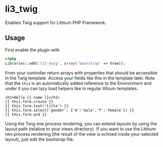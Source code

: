 # li3_twig

Enables Twig support for Lithium PHP Framework.

## Usage

First enable the plugin with 

```php
<?php
Libraries::add('li3_twig', array('bootstrap' => true));
```

From your controller return arrays with properties that should be accessible in the Twig template.
Access your fields like this in the template later.
Note that the `this` is an automatically added reference to the Environment and under it you can lazy load
helpers like in regular lithium templates.

```jinja
<h1>Hello {{ name }}</h1>
{{ this.form.create }}
{{ this.form.text('title') }}
{{ this.form.select('gender', {'m':'male','f':'female'}) }}
{{ this.form.end }}
```

Using the Twig one process rendering,
you can extend layouts by using the layout path (relative to your views directory).
If you want to use the Lithium two process rendering
(the result of the view is echoed inside your selected layout), just edit the bootstrap file.